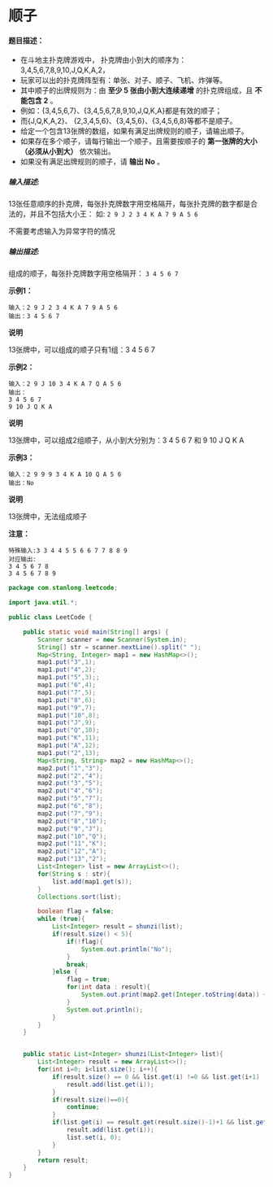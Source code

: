 # 顺子

#### **题目描述：** 

-  在斗地主扑克牌游戏中， 扑克牌由小到大的顺序为：3,4,5,6,7,8,9,10,J,Q,K,A,2， 
-  玩家可以出的扑克牌阵型有：单张、对子、顺子、飞机、炸弹等。 
-  其中顺子的出牌规则为：由 **至少 5 张由小到大连续递增** 的扑克牌组成，且 **不能包含 2** 。 
-  例如：{3,4,5,6,7}、{3,4,5,6,7,8,9,10,J,Q,K,A}都是有效的顺子； 
-  而{J,Q,K,A,2}、 {2,3,4,5,6}、{3,4,5,6}、{3,4,5,6,8}等都不是顺子。 
-  给定一个包含13张牌的数组，如果有满足出牌规则的顺子，请输出顺子。 
-  如果存在多个顺子，请每行输出一个顺子，且需要按顺子的 **第一张牌的大小（必须从小到大）** 依次输出。 
-  如果没有满足出牌规则的顺子，请 **输出 No** 。

##### **输入描述:** 

13张任意顺序的扑克牌，每张扑克牌数字用空格隔开，每张扑克牌的数字都是合法的，并且不包括大小王： 如: `2 9 J 2 3 4 K A 7 9 A 5 6`

 不需要考虑输入为异常字符的情况 

#####  **输出描述:** 

组成的顺子，每张扑克牌数字用空格隔开： `3 4 5 6 7`

**示例1：** 

```
输入：2 9 J 2 3 4 K A 7 9 A 5 6
输出：3 4 5 6 7
```

**说明** 

13张牌中，可以组成的顺子只有1组：3 4 5 6 7 

**示例2：** 

```
输入：2 9 J 10 3 4 K A 7 Q A 5 6
输出：
3 4 5 6 7  
9 10 J Q K A
```

**说明** 

13张牌中，可以组成2组顺子，从小到大分别为：3 4 5 6 7 和 9 10 J Q K A 

**示例3：** 

```
输入：2 9 9 9 3 4 K A 10 Q A 5 6
输出：No
```

**说明** 

13张牌中，无法组成顺子 

**注意：** 

```
特殊输入:3 3 4 4 5 5 6 6 7 7 8 8 9
对应输出:
3 4 5 6 7 8
3 4 5 6 7 8 9
```

```java
package com.stanlong.leetcode;

import java.util.*;

public class LeetCode {

    public static void main(String[] args) {
        Scanner scanner = new Scanner(System.in);
        String[] str = scanner.nextLine().split(" ");
        Map<String, Integer> map1 = new HashMap<>();
        map1.put("3",1);
        map1.put("4",2);
        map1.put("5",3);;
        map1.put("6",4);
        map1.put("7",5);
        map1.put("8",6);
        map1.put("9",7);
        map1.put("10",8);
        map1.put("J",9);
        map1.put("Q",10);
        map1.put("K",11);
        map1.put("A",12);
        map1.put("2",13);
        Map<String, String> map2 = new HashMap<>();
        map2.put("1","3");
        map2.put("2","4");
        map2.put("3","5");
        map2.put("4","6");
        map2.put("5","7");
        map2.put("6","8");
        map2.put("7","9");
        map2.put("8","10");
        map2.put("9","J");
        map2.put("10","Q");
        map2.put("11","K");
        map2.put("12","A");
        map2.put("13","2");
        List<Integer> list = new ArrayList<>();
        for(String s : str){
            list.add(map1.get(s));
        }
        Collections.sort(list);

        boolean flag = false;
        while (true){
            List<Integer> result = shunzi(list);
            if(result.size() < 5){
                if(!flag){
                    System.out.println("No");
                }
                break;
            }else {
                flag = true;
                for(int data : result){
                    System.out.print(map2.get(Integer.toString(data)) + "\t");
                }
                System.out.println();
            }
        }
    }


    public static List<Integer> shunzi(List<Integer> list){
        List<Integer> result = new ArrayList<>();
        for(int i=0; i<list.size(); i++){
            if(result.size() == 0 && list.get(i) !=0 && list.get(i+1) !=0){
                result.add(list.get(i));
            }
            if(result.size()==0){
                continue;
            }
            if(list.get(i) == result.get(result.size()-1)+1 && list.get(i) !=13){
                result.add(list.get(i));
                list.set(i, 0);
            }
        }
        return result;
    }
}
```

